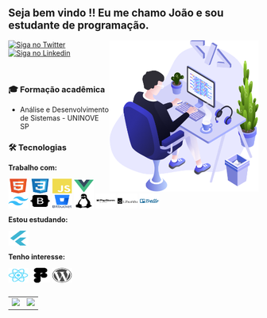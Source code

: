 ## Seja bem vindo !! Eu me chamo João e sou estudante de programação.
<img align="right" src="https://github.com/Italo-tech/italo-tech/blob/master/.github/images/user.png?raw=true" width="300"/>

<p align="left">
  <a href="https://twitter.com/taloHenrique20">
    <img alt="Siga no Twitter" src="https://img.shields.io/badge/-Twitter-1ca0f1?style=flat-square&labelColor=1ca0f1&logo=twitter&logoColor=white&link=https://twitter.com/taloHenrique20">
  </a>

 <a href="https://www.linkedin.com/in/italo-tech/">
    <img alt="Siga no Linkedin" src="https://img.shields.io/badge/-LinkedIn-blue?style=flat-square&logo=Linkedin&logoColor=white&link=https://www.linkedin.com/in/italo-tech/">
  </a>

[comment]: <> (  <a href="https://app.rocketseat.com.br/me/gelzieny-1566679543/">)

[comment]: <> (    <img alt="Stargazers" src="https://img.shields.io/badge/Blog-Rocketseat-%237159c1?style=flat&logo=ghost">)

[comment]: <> (  </a>  )
</p>
<br>

### :mortar_board: Formação acadêmica
- Análise e Desenvolvimento de Sistemas - UNINOVE SP

### 🛠 Tecnologias

**Trabalho com:**
<p align="left">
    <img align="center" alt="Ítalo-HTML" height="30" width="40" src="https://raw.githubusercontent.com/devicons/devicon/master/icons/html5/html5-original.svg">
    <img align="center" alt="Ítalo-CSS" height="30" width="40" src="https://raw.githubusercontent.com/devicons/devicon/master/icons/css3/css3-original.svg">
    <img align="center" alt="Ítalo-Javascript" height="30" width="40" src="https://raw.githubusercontent.com/devicons/devicon/master/icons/javascript/javascript-plain.svg">
    <img align="center" alt="Ítalo-Vuejs" height="30" width="40" src="https://raw.githubusercontent.com/devicons/devicon/master/icons/vuejs/vuejs-original.svg">
    <img align="center" alt="Ítalo-Tailwindcss" height="30" width="40" src="https://raw.githubusercontent.com/devicons/devicon/master/icons/tailwindcss/tailwindcss-plain.svg">
    <img align="center" alt="Ítalo-Bootstrap" height="30" width="40" src="https://raw.githubusercontent.com/devicons/devicon/master/icons/bootstrap/bootstrap-plain.svg">
    <img align="center" alt="Ítalo-Bitbucket" height="30" width="40" src="https://raw.githubusercontent.com/devicons/devicon/master/icons/bitbucket/bitbucket-original-wordmark.svg">
    <img align="center" alt="Ítalo-Linux" height="30" width="40" src="https://raw.githubusercontent.com/devicons/devicon/master/icons/linux/linux-plain.svg">
    <img align="center" alt="Ítalo-PhpStorm" height="30" width="40" src="https://raw.githubusercontent.com/devicons/devicon/master/icons/phpstorm/phpstorm-plain-wordmark.svg">
    <img align="center" alt="Ítalo-Ubuntu" height="30" width="40" src="https://raw.githubusercontent.com/devicons/devicon/master/icons/ubuntu/ubuntu-plain-wordmark.svg">
    <img align="center" alt="Ítalo-Ubuntu" height="30" width="40" src="https://raw.githubusercontent.com/devicons/devicon/master/icons/trello/trello-plain-wordmark.svg">
</p>

**Estou estudando:**

<p align="left">
    <!-- Flutter Icon -->
   <img align="center" alt="Ítalo-Flutter" height="30" width="40" src="https://raw.githubusercontent.com/devicons/devicon/master/icons/flutter/flutter-plain.svg">
</p>


**Tenho interesse:**

<p align="left">
    <!-- React Icon -->
    <img align="center" alt="Ítalo-React" height="30" width="40" src="https://raw.githubusercontent.com/devicons/devicon/master/icons/react/react-original.svg">
    <!-- React Icon -->
    <img align="center" alt="Ítalo-React" height="30" width="40" src="https://raw.githubusercontent.com/devicons/devicon/master/icons/figma/figma-plain.svg">
<!-- Wordpress Icon -->
   <img align="center" alt="Ítalo-Wordpress" height="30" width="40" src="https://raw.githubusercontent.com/devicons/devicon/master/icons/wordpress/wordpress-plain.svg">
</p>

<p align="center">
<table align='left'>
  <row>
    <td>
     <!-- Card -->
      <img height='172' src='https://github-readme-stats.vercel.app/api/top-langs/?username=Italo-Tech&layout=compact&theme=dark'>
    </td>
    <td>
      <img height='172' src='https://github-readme-stats.vercel.app/api?username=Italo-Tech&show_icons=true&theme=dark'>
    </td>
  </row>
</table>
